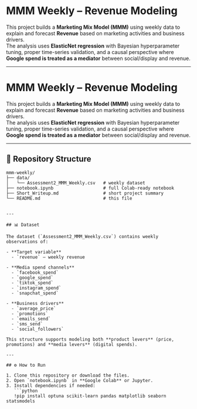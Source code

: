 # MMM Weekly – Revenue Modeling

This project builds a **Marketing Mix Model (MMM)** using weekly data to explain and forecast **Revenue** based on marketing activities and business drivers.  
The analysis uses **ElasticNet regression** with Bayesian hyperparameter tuning, proper time-series validation, and a causal perspective where **Google spend is treated as a mediator** between social/display and revenue.

---

# MMM Weekly – Revenue Modeling

This project builds a **Marketing Mix Model (MMM)** using weekly data to explain and forecast **Revenue** based on marketing activities and business drivers.  
The analysis uses **ElasticNet regression** with Bayesian hyperparameter tuning, proper time-series validation, and a causal perspective where **Google spend is treated as a mediator** between social/display and revenue.

---

## 📂 Repository Structure
```text
mmm-weekly/
├── data/
│   └── Assessment2_MMM_Weekly.csv   # weekly dataset
├── notebook.ipynb                   # full Colab-ready notebook
├── Short_Writeup.md                 # short project summary
└── README.md                        # this file


---

## 📊 Dataset

The dataset (`Assessment2_MMM_Weekly.csv`) contains weekly observations of:

- **Target variable**
  - `revenue` – weekly revenue

- **Media spend channels**
  - `facebook_spend`
  - `google_spend`
  - `tiktok_spend`
  - `instagram_spend`
  - `snapchat_spend`

- **Business drivers**
  - `average_price`
  - `promotions`
  - `emails_send`
  - `sms_send`
  - `social_followers`

This structure supports modeling both **product levers** (price, promotions) and **media levers** (digital spends).

---

## ⚙️ How to Run

1. Clone this repository or download the files.  
2. Open `notebook.ipynb` in **Google Colab** or Jupyter.  
3. Install dependencies if needed:
   ```python
   !pip install optuna scikit-learn pandas matplotlib seaborn statsmodels
